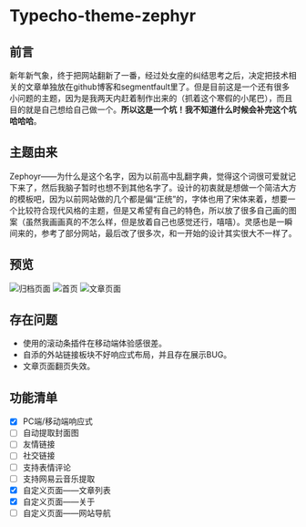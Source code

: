 # Typecho-theme-zephyr
## 前言
新年新气象，终于把网站翻新了一番，经过处女座的纠结思考之后，决定把技术相关的文章单独放在github博客和segmentfault里了。但是目前这是一个还有很多小问题的主题，因为是我两天内赶着制作出来的（抓着这个寒假的小尾巴），而且目的就是自己想给自己做一个。**所以这是一个坑！我不知道什么时候会补完这个坑哈哈哈**。
## 主题由来
Zephoyr——为什么是这个名字，因为以前高中乱翻字典，觉得这个词很可爱就记下来了，然后我脑子暂时也想不到其他名字了。设计的初衷就是想做一个简洁大方的模板吧，因为以前网站做的几个都是偏“正统”的，字体也用了宋体来着，想要一个比较符合现代风格的主题，但是又希望有自己的特色，所以放了很多自己画的图案（虽然我画画真的不怎么样，但是放着自己也感觉还行，嘻嘻）。灵感也是一瞬间来的，参考了部分网站，最后改了很多次，和一开始的设计其实很大不一样了。
## 预览
![归档页面][1]
![首页][2]
![文章页面][3]

  [1]: http://wx1.sinaimg.cn/large/0069luTRgy1fpbfp9t8loj30zy0jaac6.jpg
  [2]: http://wx4.sinaimg.cn/large/0069luTRgy1fpbfssjpajj30zy0jaady.jpg
  [3]: http://wx4.sinaimg.cn/large/0069luTRgy1fpbfp9p8fjj30zy0ja755.jpg

## 存在问题
 - 使用的滚动条插件在移动端体验感很差。
 - 自添的外站链接板块不好响应式布局，并且存在展示BUG。
 - 文章页面翻页失效。

## 功能清单
- [x] PC端/移动端响应式
- [ ] 自动提取封面图
- [ ] 友情链接
- [ ] 社交链接
- [ ] 支持表情评论
- [ ] 支持网易云音乐提取
- [x] 自定义页面——文章列表
- [x] 自定义页面——关于
- [ ] 自定义页面——网站导航
